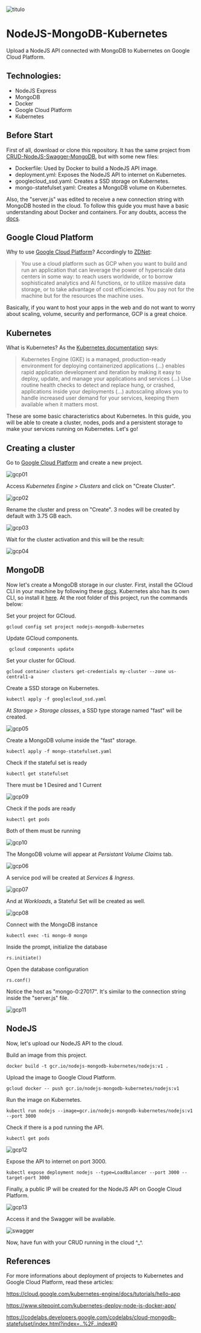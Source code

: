 ![titulo](/docs/titulo.JPG)

# NodeJS-MongoDB-Kubernetes

Upload a NodeJS API connected with MongoDB to Kubernetes on Google Cloud Platform.

## Technologies:

- NodeJS Express
- MongoDB
- Docker
- Google Cloud Platform
- Kubernetes

## Before Start

First of all, download or clone this repository. It has the same project from [CRUD-NodeJS-Swagger-MongoDB](https://github.com/lucianopereira86/CRUD-NodeJS-Swagger-MongoDB), but with some new files:
- Dockerfile: Used by Docker to build a NodeJS API image.
- deployment.yml: Exposes the NodeJS API to internet on Kubernetes.
- googlecloud_ssd.yaml: Creates a SSD storage on Kubernetes.
- mongo-statefulset.yaml: Creates a MongoDB volume on Kubernetes.

Also, the "server.js" was edited to receive a new connection string with MongoDB hosted in the cloud.
To follow this guide you must have a basic understanding about Docker and containers.
For any doubts, access the [docs](https://docs.docker.com/).

## Google Cloud Platform

Why to use [Google Cloud Platform](https://console.cloud.google.com)?
Accordingly to [ZDNet](https://www.zdnet.com/article/what-google-cloud-platform-is-and-why-youd-use-it/):

> You use a cloud platform such as GCP when you want to build and run an application that can leverage the power of hyperscale data centers in some way: to reach users worldwide, or to borrow sophisticated analytics and AI functions, or to utilize massive data storage, or to take advantage of cost efficiencies. You pay not for the machine but for the resources the machine uses.

Basically, if you want to host your apps in the web and do not want to worry about scaling, volume, security and performance, GCP is a great choice.

## Kubernetes

What is Kubernetes?
As the [Kubernetes documentation](https://cloud.google.com/kubernetes-engine/?&utm_source=google&utm_medium=cpc&utm_campaign=latam-BR-all-pt-dr-skws-all-all-trial-e-dr-1007178-LUAC0008679&utm_content=text-ad-none-none-DEV_c-CRE_325592090332-ADGP_SKWS+%7C+Multi+~+Compute+%7C+Kubernetes-KWID_43700040482195549-kwd-299675360776-userloc_1031424&utm_term=KW_kubernetes-ST_Kubernetes&gclid=Cj0KCQjwkK_qBRD8ARIsAOteukAzxctsrV53P5iaRmVcNWgVXarKph5jZQNsKNoHB7xp4U7I63liiT8aAp3aEALw_wcB&gclsrc=aw.ds) says:

> Kubernetes Engine (GKE) is a managed, production-ready environment for deploying containerized applications (...) enables rapid application development and iteration by making it easy to deploy, update, and manage your applications and services (...) Use routine health checks to detect and replace hung, or crashed, applications inside your deployments (...) autoscaling allows you to handle increased user demand for your services, keeping them available when it matters most.

These are some basic characteristics about Kubernetes. 
In this guide, you will be able to create a cluster, nodes, pods and a persistent storage to make your services running on Kubernetes. Let's go!

## Creating a cluster

Go to [Google Cloud Platform](https://console.cloud.google.com/projectcreate?previousPage=folder%3D&organizationId=0) and create a new project.

![gcp01](/docs/gcp01.JPG)

Access *Kubernetes Engine > Clusters* and click on "Create Cluster".

![gcp02](/docs/gcp02.JPG)

Rename the cluster and press on "Create". 3 nodes will be created by default with 3.75 GB each.

![gcp03](/docs/gcp03.JPG)

Wait for the cluster activation and this will be the result:

![gcp04](/docs/gcp04.JPG)

## MongoDB

Now let's create a MongoDB storage in our cluster.
First, install the GCloud CLI in your machine by following these [docs](https://cloud.google.com/sdk/gcloud/).
Kubernetes also has its own CLI, so install it [here](https://kubernetes.io/docs/reference/kubectl/).
At the root folder of this project, run the commands below:

Set your project for GCloud.

```batch
gcloud config set project nodejs-mongodb-kubernetes
```

Update GCloud components.

```batch
 gcloud components update
```

Set your cluster for GCloud.

```batch
gcloud container clusters get-credentials my-cluster --zone us-central1-a
```

Create a SSD storage on Kubernetes.

```batch
kubectl apply -f googlecloud_ssd.yaml
```

At *Storage > Storage classes*, a SSD type storage named "fast" will be created.

![gcp05](/docs/gcp05.JPG)

Create a MongoDB volume inside the "fast" storage.

```batch
kubectl apply -f mongo-statefulset.yaml
```

Check if the stateful set is ready

```batch
kubectl get statefulset
```

There must be 1 Desired and 1 Current

![gcp09](/docs/gcp09.JPG)

Check if the pods are ready

```batch
kubectl get pods
```

Both of them must be running

![gcp10](/docs/gcp10.JPG)

The MongoDB volume will appear at *Persistant Volume Claims* tab.

![gcp06](/docs/gcp06.JPG)

A service pod will be created at *Services & Ingress*.

![gcp07](/docs/gcp07.JPG)

And at *Workloads*, a Stateful Set will be created as well.

![gcp08](/docs/gcp08.JPG)

Connect with the MongoDB instance

```batch
kubectl exec -ti mongo-0 mongo
```

Inside the prompt, initialize the database

```batch
rs.initiate()
```

Open the database configuration

```batch
rs.conf()
```

Notice the host as "mongo-0:27017". It's similar to the connection string inside the "server.js" file.

![gcp11](/docs/gcp11.JPG)

## NodeJS

Now, let's upload our NodeJS API to the cloud.

Build an image from this project.

```batch
docker build -t gcr.io/nodejs-mongodb-kubernetes/nodejs:v1 .
```

Upload the image to Google Cloud Platform.

```batch
gcloud docker -- push gcr.io/nodejs-mongodb-kubernetes/nodejs:v1
```

Run the image on Kubernetes.

```batch
kubectl run nodejs --image=gcr.io/nodejs-mongodb-kubernetes/nodejs:v1 --port 3000
```

Check if there is a pod running the API.

```batch
kubectl get pods
```

![gcp12](/docs/gcp12.JPG)

Expose the API to internet on port 3000.

```batch
kubectl expose deployment nodejs --type=LoadBalancer --port 3000 --target-port 3000
```

Finally, a public IP will be created for the NodeJS API on Google Cloud Platform.

![gcp13](/docs/gcp13.JPG)

Access it and the Swagger will be available.

![swagger](/docs/swagger.JPG)

Now, have fun with your CRUD running in the cloud \^\_\^.

## References

For more informations about deployment of projects to Kubernetes and Google Cloud Platform, read these articles:

https://cloud.google.com/kubernetes-engine/docs/tutorials/hello-app

https://www.sitepoint.com/kubernetes-deploy-node-js-docker-app/

https://codelabs.developers.google.com/codelabs/cloud-mongodb-statefulset/index.html?index=..%2F..index#0

